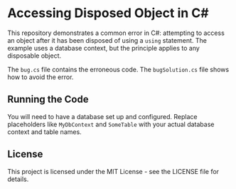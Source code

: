 # Accessing Disposed Object in C#

This repository demonstrates a common error in C#: attempting to access an object after it has been disposed of using a `using` statement.  The example uses a database context, but the principle applies to any disposable object.

The `bug.cs` file contains the erroneous code. The `bugSolution.cs` file shows how to avoid the error.

## Running the Code

You will need to have a database set up and configured.  Replace placeholders like `MyDbContext` and `SomeTable` with your actual database context and table names.

## License

This project is licensed under the MIT License - see the LICENSE file for details.